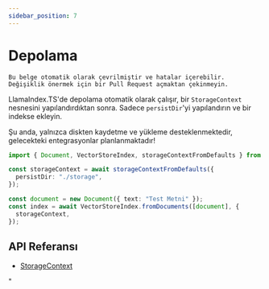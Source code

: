 ```yaml
---
sidebar_position: 7
---
```


# Depolama

`Bu belge otomatik olarak çevrilmiştir ve hatalar içerebilir. Değişiklik önermek için bir Pull Request açmaktan çekinmeyin.`

LlamaIndex.TS'de depolama otomatik olarak çalışır, bir `StorageContext` nesnesini yapılandırdıktan sonra. Sadece `persistDir`'yi yapılandırın ve bir indekse ekleyin.

Şu anda, yalnızca diskten kaydetme ve yükleme desteklenmektedir, gelecekteki entegrasyonlar planlanmaktadır!

```typescript
import { Document, VectorStoreIndex, storageContextFromDefaults } from "./src";

const storageContext = await storageContextFromDefaults({
  persistDir: "./storage",
});

const document = new Document({ text: "Test Metni" });
const index = await VectorStoreIndex.fromDocuments([document], {
  storageContext,
});
```

## API Referansı

- [StorageContext](../../api/interfaces/StorageContext.md)

"
